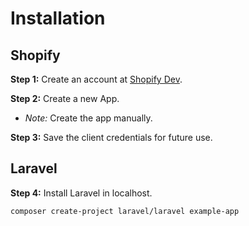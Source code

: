 # Installation

## Shopify

**Step 1:** Create an account at [Shopify Dev](https://www.shopify.com/login).

**Step 2:** Create a new App.

   - *Note:* Create the app manually.

**Step 3:** Save the client credentials for future use.

## Laravel

**Step 4:** Install Laravel in localhost.

```bash
composer create-project laravel/laravel example-app
